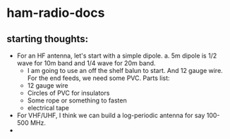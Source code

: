 # ham-radio-docs


## starting thoughts:

- For an  HF antenna, let's start with a simple dipole. a. 5m dipole is 1/2 wave for 10m band and 1/4 wave for 20m band.
   -  I am going  to use an off the shelf balun to start. And 12 gauge wire. For the end feeds, we need some PVC. Parts list:
   -  12 gauge wire
   -  Circles of PVC for insulators
   -  Some rope or something to fasten
   -  electrical tape
- For VHF/UHF, I think we can build a log-periodic antenna for say 100-500 MHz.
- 
